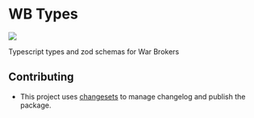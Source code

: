 # WB Types

[![](https://img.shields.io/npm/v/@warbrokers/types?style=for-the-badge)](https://www.npmjs.com/package/@warbrokers/types)

Typescript types and zod schemas for War Brokers

## Contributing

- This project uses [changesets](https://github.com/changesets/changesets) to manage changelog and publish the package.
